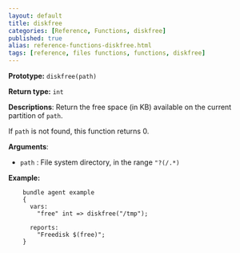 ```yaml
---
layout: default
title: diskfree
categories: [Reference, Functions, diskfree]
published: true
alias: reference-functions-diskfree.html
tags: [reference, files functions, functions, diskfree]
---
```


**Prototype:** `diskfree(path)`

**Return type:** `int`

**Descriptions**: Return the free space (in KB) available on the current
partition of `path`.

If `path` is not found, this function returns 0.

**Arguments**:  

* `path` : File system directory, in the range `"?(/.*)`

**Example:**  

```cf3
    bundle agent example
    {     
      vars:
        "free" int => diskfree("/tmp"); 

      reports:
        "Freedisk $(free)";
    }
```
